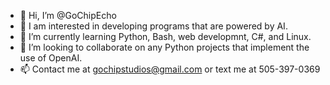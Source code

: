 - 👋 Hi, I’m @GoChipEcho
- 👀 I am interested in developing programs that are powered by AI.
- 🌱 I’m currently learning Python, Bash, web developmnt, C#, and Linux.
- 💞️ I’m looking to collaborate on any Python projects that implement the use of OpenAI.
- 📫 Contact me at gochipstudios@gmail.com or text me at 505-397-0369

<!---
GoChipEcho/GoChipEcho is a ✨ special ✨ repository because its `README.md` (this file) appears on your GitHub profile.
You can click the Preview link to take a look at your changes.
--->
